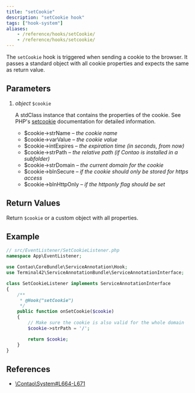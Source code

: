 ```yaml
---
title: "setCookie"
description: "setCookie hook"
tags: ["hook-system"]
aliases:
    - /reference/hooks/setCookie/
    - /reference/hooks/setcookie/
---
```



The `setCookie` hook is triggered when sending a cookie to the browser. It passes
a standard object with all cookie properties and expects the same as return value.


## Parameters

1. *object* `$cookie`

    A stdClass instance that contains the properties of the cookie. See PHP's
    [setcookie](http://php.net/setcookie) documentation for detailed information.
    - $cookie->strName       *– the cookie name*
    - $cookie->varValue      *– the cookie value*
    - $cookie->intExpires    *– the expiration time (in seconds, from now)*
    - $cookie->strPath       *– the relative path (if Contao is installed in a subfolder)*
    - $cookie->strDomain     *– the current domain for the cookie*
    - $cookie->blnSecure     *– if the cookie should only be stored for https access*
    - $cookie->blnHttpOnly   *– if the httponly flag should be set*


## Return Values

Return `$cookie` or a custom object with all properties.


## Example

```php
// src/EventListener/SetCookieListener.php
namespace App\EventListener;

use Contao\CoreBundle\ServiceAnnotation\Hook;
use Terminal42\ServiceAnnotationBundle\ServiceAnnotationInterface;

class SetCookieListener implements ServiceAnnotationInterface
{
    /**
     * @Hook("setCookie")
     */
    public function onSetCookie($cookie)
    {
        // Make sure the cookie is also valid for the whole domain
        $cookie->strPath = '/';

        return $cookie;
    }
}
```


## References

* [\Contao\System#L664-L671](https://github.com/contao/contao/blob/4.7.6/core-bundle/src/Resources/contao/library/Contao/System.php#L664-L671)
